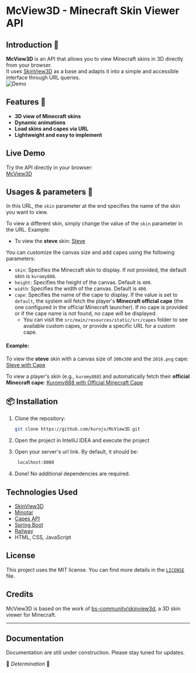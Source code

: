 
# McView3D - Minecraft Skin Viewer API

## Introduction 📌
**McView3D** is an API that allows you to view Minecraft skins in 3D directly from your browser.  
It uses [SkinView3D](https://github.com/bs-community/skinview3d) as a base and adapts it into a simple and accessible interface through URL queries.  
![Demo](https://media1.giphy.com/media/v1.Y2lkPTc5MGI3NjExeDZwZ2R2cmtieThrNm5tbTZiMnQ0cWdnNHlhNmdwa2xjeDNtZDRlNCZlcD12MV9pbnRlcm5hbF9naWZfYnlfaWQmY3Q9Zw/RYrKwJGmVsabIT3EOE/giphy.gif)

## Features 👾
- **3D view of Minecraft skins**
- **Dynamic animations**
- **Load skins and capes via URL**
- **Lightweight and easy to implement**

## Live Demo
Try the API directly in your browser:  
[McView3D](https://mcview3d-production.up.railway.app/?skin=unlikekinght&height=400&width=400&cape=2016.png)

## Usages & parameters 📌
In this URL, the `skin` parameter at the end specifies the name of the skin you want to view.

To view a different skin, simply change the value of the `skin` parameter in the URL. Example:

- To view the **steve** skin:
  [Steve](https://mcview3d-production.up.railway.app/?skin=steve)

You can customize the canvas size and add capes using the following parameters:

- `skin`: Specifies the Minecraft skin to display. If not provided, the default skin is `kuromy888`.
- `height`: Specifies the height of the canvas. Default is `400`.
- `width`: Specifies the width of the canvas. Default is `400`.
- `cape`: Specifies the name of the cape to display. If the value is set to `default`, the system will fetch the player's **Minecraft official cape** (the one configured in the official Minecraft launcher). If no cape is provided or if the cape name is not found, no cape will be displayed.
    - You can visit the `src/main/resources/static/src/capes` folder to see available custom capes, or provide a specific URL for a custom cape.

#### Example:
To view the **steve** skin with a canvas size of `300x300` and the `2016.png` cape:
[Steve with Cape](https://mcview3d-production.up.railway.app/?skin=steve&height=300&width=300&cape=2016.png)

To view a player's skin (e.g., `kuromy888`) and automatically fetch their **official Minecraft cape**:
[Kuromy888 with Official Minecraft Cape](https://mcview3d-production.up.railway.app/?skin=kuromy888&height=400&width=400&cape=default)



## 📦 Installation
1. Clone the repository:
   ```bash
   git clone https://github.com/kurojs/McView3D.git
   ```
2. Open the project in IntelliJ IDEA and execute the project

3. Open your server's url link. By default, it should be:
   ```bash
    localhost:8080
   ```
4. Done! No additional dependencies are required.

## Technologies Used
- [SkinView3D](https://github.com/bs-community/skinview3d)
- [Minotar](https://minotar.net/)
- [Capes API](https://capes.dev/)
- [Spring Boot](https://spring.io/projects/spring-boot)
- [Railway](https://railway.app)
- HTML, CSS, JavaScript

## License
This project uses the MIT license. You can find more details in the [`LICENSE`](LICENSE) file.

## Credits
McView3D is based on the work of [bs-community/skinview3d](https://github.com/bs-community/skinview3d), a 3D skin viewer for Minecraft.

---
## Documentation 
Documentation are still under construction. Please stay tuned for updates.

👾 *Determination* 👾
